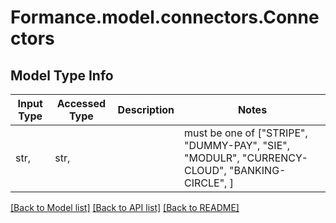 # Formance.model.connectors.Connectors

## Model Type Info
Input Type | Accessed Type | Description | Notes
------------ | ------------- | ------------- | -------------
str,  | str,  |  | must be one of ["STRIPE", "DUMMY-PAY", "SIE", "MODULR", "CURRENCY-CLOUD", "BANKING-CIRCLE", ] 

[[Back to Model list]](../../README.md#documentation-for-models) [[Back to API list]](../../README.md#documentation-for-api-endpoints) [[Back to README]](../../README.md)

